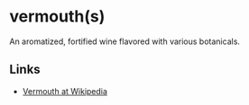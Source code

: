 # vermouth(s)

An aromatized, fortified wine flavored with various botanicals.

## Links

 - [Vermouth at Wikipedia](https://en.wikipedia.org/wiki/Vermouth)